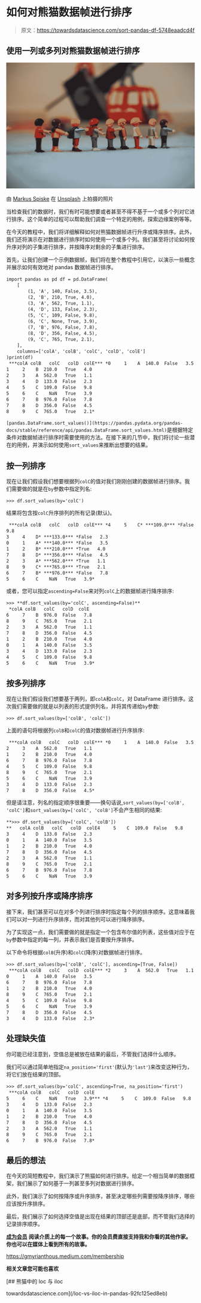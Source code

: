 # 如何对熊猫数据帧进行排序

> 原文：<https://towardsdatascience.com/sort-pandas-df-5748eaadcd4f>

## 使用一列或多列对熊猫数据帧进行排序

![](img/674e33bc6eb138ca4ad901ab1a06f925.png)

由 [Markus Spiske](https://unsplash.com/@markusspiske?utm_source=unsplash&utm_medium=referral&utm_content=creditCopyText) 在 [Unsplash](https://unsplash.com/s/photos/order?utm_source=unsplash&utm_medium=referral&utm_content=creditCopyText) 上拍摄的照片

当检查我们的数据时，我们有时可能想要或者甚至不得不基于一个或多个列对它进行排序。这个简单的过程可以帮助我们调查一个特定的用例，探索边缘案例等等。

在今天的教程中，我们将详细解释如何对熊猫数据帧进行升序或降序排序。此外，我们还将演示在对数据进行排序时如何使用一个或多个列。我们甚至将讨论如何按升序对列的子集进行排序，并按降序对剩余的子集进行排序。

首先，让我们创建一个示例数据帧，我们将在整个教程中引用它，以演示一些概念并展示如何有效地对 pandas 数据帧进行排序。

```
import pandas as pd df = pd.DataFrame(
    [ 
        (1, 'A', 140, False, 3.5),
        (2, 'B', 210, True, 4.0),
        (3, 'A', 562, True, 1.1),
        (4, 'D', 133, False, 2.3),
        (5, 'C', 109, False, 9.8),
        (6, 'C', None, True, 3.9),
        (7, 'B', 976, False, 7.8),
        (8, 'D', 356, False, 4.5),
        (9, 'C', 765, True, 2.1),
    ],
    columns=['colA', 'colB', 'colC', 'colD', 'colE']
)print(df)
 ***colA colB   colC   colD  colE*** *0     1    A  140.0  False   3.5
1     2    B  210.0   True   4.0
2     3    A  562.0   True   1.1
3     4    D  133.0  False   2.3
4     5    C  109.0  False   9.8
5     6    C    NaN   True   3.9
6     7    B  976.0  False   7.8
7     8    D  356.0  False   4.5
8     9    C  765.0   True   2.1*
```

`[pandas.DataFrame.sort_values()](https://pandas.pydata.org/pandas-docs/stable/reference/api/pandas.DataFrame.sort_values.html)`是根据特定条件对数据帧进行排序时需要使用的方法。在接下来的几节中，我们将讨论一些潜在的用例，并演示如何使用`sort_values`来推断出想要的结果。

## 按一列排序

现在让我们假设我们想要根据列`colC`的值对我们刚刚创建的数据帧进行排序。我们需要做的就是在`by`参数中指定列名:

```
>>> df.sort_values(by='colC')
```

结果将包含按`colC`升序排列的所有记录(默认)。

```
 ***colA colB   colC   colD  colE*** *4     5    C* ***109.0*** *False   9.8
3     4    D* ***133.0*** *False   2.3
0     1    A* ***140.0*** *False   3.5
1     2    B* ***210.0*** *True   4.0
7     8    D* ***356.0*** *False   4.5
2     3    A* ***562.0*** *True   1.1
8     9    C* ***765.0*** *True   2.1
6     7    B* ***976.0*** *False   7.8
5     6    C    NaN   True   3.9*
```

或者，您可以指定`ascending=False`来对列`colC`上的数据帧进行降序排序:

```
>>> **df.sort_values(by='colC', ascending=False)**
 *colA colB   colC   colD  colE
6     7    B  976.0  False   7.8
8     9    C  765.0   True   2.1
2     3    A  562.0   True   1.1
7     8    D  356.0  False   4.5
1     2    B  210.0   True   4.0
0     1    A  140.0  False   3.5
3     4    D  133.0  False   2.3
4     5    C  109.0  False   9.8
5     6    C    NaN   True   3.9*
```

## 按多列排序

现在让我们假设我们想要基于两列，即`colA`和`colC`，对 DataFrame 进行排序。这次我们需要做的就是以列表的形式提供列名，并将其传递给`by`参数:

```
>>> df.sort_values(by=['colB', 'colC'])
```

上面的语句将根据列`colB`和`colC`的值对数据帧进行升序排序:

```
 ***colA colB   colC   colD  colE*** *0     1    A  140.0  False   3.5
2     3    A  562.0   True   1.1
1     2    B  210.0   True   4.0
6     7    B  976.0  False   7.8
4     5    C  109.0  False   9.8
8     9    C  765.0   True   2.1
5     6    C    NaN   True   3.9
3     4    D  133.0  False   2.3
7     8    D  356.0  False   4.5*
```

但是请注意，列名的指定顺序很重要——换句话说,`sort_values(by=['colB', 'colC']`和`sort_values(by=['colC', 'colB']`不会产生相同的结果:

```
**>>> df.sort_values(by=['colC', 'colB'])
**   colA colB   colC   colD  colE4     5    C  109.0  False   9.8
3     4    D  133.0  False   2.3
0     1    A  140.0  False   3.5
1     2    B  210.0   True   4.0
7     8    D  356.0  False   4.5
2     3    A  562.0   True   1.1
8     9    C  765.0   True   2.1
6     7    B  976.0  False   7.8
5     6    C    NaN   True   3.9
```

## 对多列按升序或降序排序

接下来，我们甚至可以在对多个列进行排序时指定每个列的排序顺序。这意味着我们可以对一列进行升序排序，而对其他列可以进行降序排序。

为了实现这一点，我们需要做的就是指定一个包含布尔值的列表，这些值对应于在`by`参数中指定的每一列，并表示我们是否要按升序排序。

以下命令将根据`colB`(升序)和`colC`(降序)对数据帧进行排序。

```
>>> df.sort_values(by=['colB', 'colC'], ascending=[True, False])
 ***colA colB   colC   colD  colE*** *2     3    A  562.0   True   1.1
0     1    A  140.0  False   3.5
6     7    B  976.0  False   7.8
1     2    B  210.0   True   4.0
8     9    C  765.0   True   2.1
4     5    C  109.0  False   9.8
5     6    C    NaN   True   3.9
7     8    D  356.0  False   4.5
3     4    D  133.0  False   2.3*
```

## 处理缺失值

你可能已经注意到，空值总是被放在结果的最后，不管我们选择什么顺序。

我们可以通过简单地指定`na_position='first'`(默认为`'last'`)来改变这种行为，将它们放在结果的顶部。

```
>>> df.sort_values(by='colC', ascending=True, na_position='first')
 ***colA colB   colC   colD  colE
5     6    C    NaN   True   3.9*** *4     5    C  109.0  False   9.8
3     4    D  133.0  False   2.3
0     1    A  140.0  False   3.5
1     2    B  210.0   True   4.0
7     8    D  356.0  False   4.5
2     3    A  562.0   True   1.1
8     9    C  765.0   True   2.1
6     7    B  976.0  False   7.8*
```

## 最后的想法

在今天的简短教程中，我们演示了熊猫如何进行排序。给定一个相当简单的数据框架，我们展示了如何基于一列甚至多列对数据进行排序。

此外，我们演示了如何按降序或升序排序，甚至决定哪些列需要按降序排序，哪些应该按升序排序。

最后，我们展示了如何选择空值是出现在结果的顶部还是底部，而不管我们选择的记录排序顺序。

[**成为会员**](https://gmyrianthous.medium.com/membership) **阅读介质上的每一个故事。你的会员费直接支持我和你看的其他作家。你也可以在媒体上看到所有的故事。**

<https://gmyrianthous.medium.com/membership>  

**相关文章您可能也喜欢**

</how-to-merge-pandas-dataframes-221e49c41bec>  </loc-vs-iloc-in-pandas-92fc125ed8eb> [## 熊猫中的 loc 与 iloc

towardsdatascience.com](/loc-vs-iloc-in-pandas-92fc125ed8eb) </how-to-efficiently-convert-a-pyspark-dataframe-to-pandas-8bda2c3875c3> 